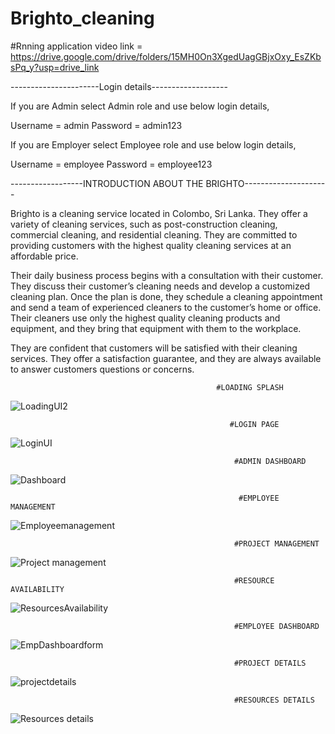 # Brighto_cleaning
#Rnning application video link = https://drive.google.com/drive/folders/15MH0On3XgedUagGBjxOxy_EsZKbsPq_y?usp=drive_link


----------------------Login details-------------------

If you are Admin select Admin role and use below login details,

Username = admin
Password = admin123

If you are Employer select Employee role and use below login details,

Username = employee
Password = employee123
                         











------------------INTRODUCTION ABOUT THE BRIGHTO---------------------

Brighto is a cleaning service located in Colombo, Sri Lanka. They offer a variety of cleaning services, such as 
post-construction cleaning, commercial cleaning, and residential cleaning. They are committed to providing 
customers with the highest quality cleaning services at an affordable price.


Their daily business process begins with a consultation with their customer. They discuss their customer’s 
cleaning needs and develop a customized cleaning plan. Once the plan is done, they schedule a cleaning 
appointment and send a team of experienced cleaners to the customer’s home or office. Their cleaners use 
only the highest quality cleaning products and equipment, and they bring that equipment with them to the 
workplace.


They are confident that customers will be satisfied with their cleaning services. They offer a satisfaction 
guarantee, and they are always available to answer customers questions or concerns.
              
                                                  #LOADING SPLASH
![LoadingUI2](https://github.com/ChathulaShashan/Brighto_cleaning/assets/97799771/da67ebc9-dbe5-4575-9833-ddaedb1170d0)

                                                     #LOGIN PAGE
 ![LoginUI](https://github.com/ChathulaShashan/Brighto_cleaning/assets/97799771/2b78d2bd-8e1b-49bf-ac58-89b776525c3b)
 
                                                      #ADMIN DASHBOARD
![Dashboard](https://github.com/ChathulaShashan/Brighto_cleaning/assets/97799771/98645897-4939-4b96-8596-15173468c741)

                                                       #EMPLOYEE MANAGEMENT
 ![Employeemanagement](https://github.com/ChathulaShashan/Brighto_cleaning/assets/97799771/36fb5186-aed9-4ae8-8e5d-a6582780676c)
 
                                                      #PROJECT MANAGEMENT
  ![Project management](https://github.com/ChathulaShashan/Brighto_cleaning/assets/97799771/6af4f85f-b15f-44da-91cc-97cd9ce28b95)
  
                                                      #RESOURCE AVAILABILITY
 ![ResourcesAvailability](https://github.com/ChathulaShashan/Brighto_cleaning/assets/97799771/e7b29950-9541-4d6b-ab97-4832509a0a07)
 
                                                      #EMPLOYEE DASHBOARD
![EmpDashboardform](https://github.com/ChathulaShashan/Brighto_cleaning/assets/97799771/d7d445fb-6fc6-413a-801a-6ebb85708a5c)
        
                                                      #PROJECT DETAILS
 ![projectdetails](https://github.com/ChathulaShashan/Brighto_cleaning/assets/97799771/f6acd344-60d7-4741-9fb5-f3684fedfc09)
 
                                                      #RESOURCES DETAILS
![Resources details](https://github.com/ChathulaShashan/Brighto_cleaning/assets/97799771/a71036c4-0b52-4d8a-8fad-0f4b4feaf674)


                                                      
   
   
   
   
   
